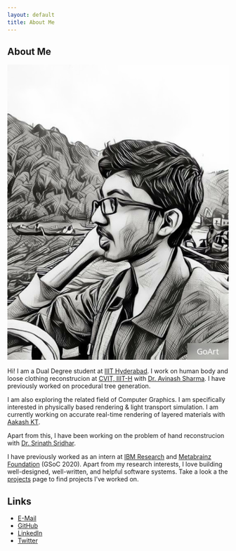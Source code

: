 ```yaml
---
layout: default
title: About Me
---
```


## About Me

<img class="profile-picture" src="profile.jpg">

Hi! I am a Dual Degree student at [IIIT Hyderabad](https://iiit.ac.in).
I work on human body and loose clothing reconstrucion at [CVIT, IIIT-H](https://cvit.iiit.ac.in) with [Dr. Avinash Sharma](https://3dcomputervision.github.io).
I have previously worked on procedural tree generation.

I am also exploring the related field of Computer Graphics. I am specifically interested in physically based rendering & light transport simulation.
I am currently working on accurate real-time rendering of layered materials with [Aakash KT](https://aakashkt.github.io).

Apart from this, I have been working on the problem of hand reconstrucion with [Dr. Srinath Sridhar](https://cs.brown.edu/people/ssrinath/).

I have previously worked as an intern at [IBM Research](https://research.ibm.com/labs/india/) and [Metabrainz Foundation](https://metabrainz.org/) (GSoC 2020).
Apart from my research interests, I love building well-designed, well-written, and helpful software systems. Take a look a the [projects](/projects) page to find projects I’ve worked on.

## Links
- [E-Mail](mailto:ishaan.n.shah@gmail.com)
- [GitHub](https://github.com/ishaanshah)
- [LinkedIn](https://www.linkedin.com/in/ishaan-shah-57a1341a4/)
- [Twitter](https://twitter.com/ishaan_n_shah)
